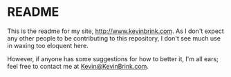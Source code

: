 # README

This is the readme for my site, http://www.kevinbrink.com. As I don't expect any
other people to be contributing to this repository, I don't see much use in
waxing too eloquent here.

However, if anyone has some suggestions for how to better it, I'm all ears; feel
free to contact me at Kevin@KevinBrink.com.
